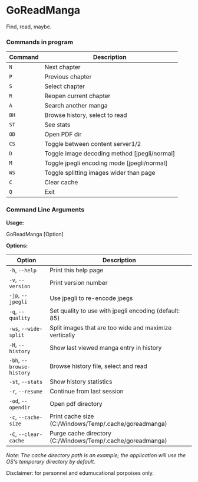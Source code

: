 # GoReadManga
Find, read, maybe.



### Commands in program

| Command | Description |
|---|---|
| `N` | Next chapter |
| `P` | Previous chapter |
| `S` | Select chapter |
| `R` | Reopen current chapter |
| `A` | Search another manga |
| `BH` | Browse history, select to read |
| `ST` | See stats |
| `OD` | Open PDF dir |
| `CS` | Toggle between content server1/2 |
| `D` | Toggle image decoding method [jpegli/normal] |
| `M` | Toggle jpegli encoding mode [jpegli/normal] |
| `WS` | Toggle splitting images wider than page |
| `C` | Clear cache |
| `Q` | Exit |

### Command Line Arguments
**Usage:**

  GoReadManga [Option]


**Options:**

| Option                        | Description                                                |
|-------------------------------|------------------------------------------------------------|
| `-h`, `--help`               | Print this help page                                       |
| `-v`, `--version`            | Print version number                                       |
| `-jp`, `--jpegli`            | Use jpegli to re-encode jpegs                            |
| `-q`, `--quality`            | Set quality to use with jpegli encoding (default: 85)    |
| `-ws`, `--wide-split`        | Split images that are too wide and maximize vertically     |
| `-H`, `--history`            | Show last viewed manga entry in history                   |
| `-bh`, `--browse-history`    | Browse history file, select and read                      |
| `-st`, `--stats`             | Show history statistics                                    |
| `-r`, `--resume`             | Continue from last session                                 |
| `-od`, `--opendir`           | Open pdf directory                                        |
| `-c`, `--cache-size`         | Print cache size (C:/Windows/Temp/.cache/goreadmanga)   |
| `-C`, `--clear-cache`        | Purge cache directory (C:/Windows/Temp/.cache/goreadmanga) |

*Note: The cache directory path is an example; the application will use the OS's temporary directory by default.*


Disclaimer: for personnel and edumucational porpoises only.
